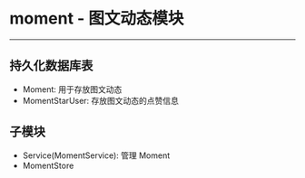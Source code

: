 # moment - 图文动态模块
---
## 持久化数据库表
- Moment: 用于存放图文动态
- MomentStarUser: 存放图文动态的点赞信息

## 子模块
- Service(MomentService): 管理 Moment
- MomentStore
